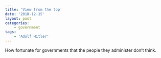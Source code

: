 ```yaml
---
title: 'View from the top'
date: '2010-12-15'
layout: post
categories:
    - government
tags:
    - 'Adolf Hitler'
---
```


How fortunate for governments that the people they administer don’t think.